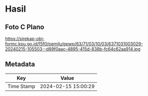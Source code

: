 # Hasil

## Foto C Plano

https://sirekap-obj-formc.kpu.go.id/f5f0/pemilu/ppwp/63/71/03/10/03/6371031003029-20240215-105503--d89f0aac-4895-415d-838b-fc64c62aa914.jpg


## Metadata

| Key        | Value               |
| ---------- | ------------------- |
| Time Stamp | 2024-02-15 15:00:29 |



